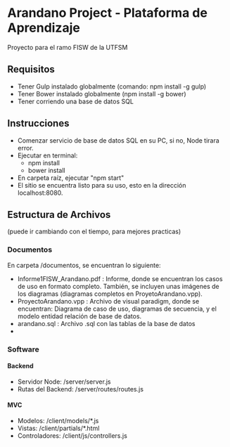 # Arandano Project - Plataforma de Aprendizaje

Proyecto para el ramo FISW de la UTFSM

## Requisitos
- Tener Gulp instalado globalmente (comando: npm install -g gulp)
- Tener Bower instalado globalmente (npm install -g bower)
- Tener corriendo una base de datos SQL

## Instrucciones
- Comenzar servicio de base de datos SQL en su PC, si no, Node tirara error.
- Ejecutar en terminal:
    - npm install
    - bower install
- En carpeta raíz, ejecutar "npm start"
- El sitio se encuentra listo para su uso, esto en la dirección localhost:8080.

## Estructura de Archivos
(puede ir cambiando con el tiempo, para mejores practicas)

### Documentos

En carpeta /documentos, se encuentran lo siguiente:
* Informe1FISW_Arandano.pdf : Informe, donde se encuentran los casos de uso en formato completo. También, se incluyen unas imágenes de los diagramas (diagramas completos en ProyetoArandano.vpp).
* ProyectoArandano.vpp : Archivo de visual paradigm, donde se encuentran: Diagrama de caso de uso, diagramas de secuencia, y el modelo entidad relación de base de datos.
* arandano.sql : Archivo .sql con las tablas de la base de datos
*

### Software

#### Backend
* Servidor Node: /server/server.js
* Rutas del Backend: /server/routes/routes.js

#### MVC

* Modelos: /client/models/*.js
* Vistas: /client/partials/*.html
* Controladores: /client/js/controllers.js
